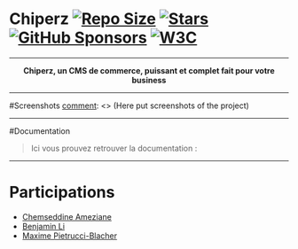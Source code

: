 # Chiperz [![Repo Size](https://img.shields.io/github/repo-size/Pietrucci-Blacher/Projet-annuel-3IW2)](https://github.com/Pietrucci-Blacher/Projet-annuel-3IW2/actions) [![Stars](https://img.shields.io/github/stars/Pietrucci-Blacher/Projet-annuel-3IW2?style=flat)](https://github.com/Pietrucci-Blacher/Botly)  [![GitHub Sponsors](https://img.shields.io/github/sponsors/Pietrucci-Blacher)](https://github.com/Pietrucci-Blacher/Botly)  [![W3C](https://img.shields.io/w3c-validation/html)](https://github.com/Pietrucci-Blacher/Botly)

---
[comment]: <> (Here put the project logo)
<div align="center">
    <p align="center"><b>Chiperz, un CMS de commerce, puissant et complet fait pour votre business</b></p>
</div>

---
#Screenshots
[comment]: <> (Here put screenshots of the project)

---

#Documentation

> Ici vous prouvez retrouver la documentation : 

---
# Participations

- [Chemseddine Ameziane](https://github.com/chems917)
- [Benjamin Li](https://github.com/benjaminli7)
- [Maxime Pietrucci-Blacher](https://github.com/Pietrucci-Blacher)